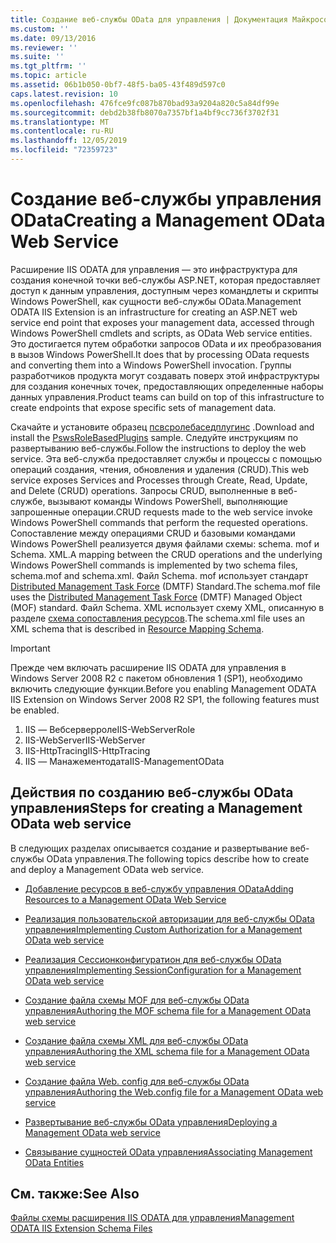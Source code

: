 ```yaml
---
title: Создание веб-службы OData для управления | Документация Майкрософт
ms.custom: ''
ms.date: 09/13/2016
ms.reviewer: ''
ms.suite: ''
ms.tgt_pltfrm: ''
ms.topic: article
ms.assetid: 06b1b050-0bf7-48f5-ba05-43f489d597c0
caps.latest.revision: 10
ms.openlocfilehash: 476fce9fc087b870bad93a9204a820c5a84df99e
ms.sourcegitcommit: debd2b38fb8070a7357bf1a4bf9cc736f3702f31
ms.translationtype: MT
ms.contentlocale: ru-RU
ms.lasthandoff: 12/05/2019
ms.locfileid: "72359723"
---
```

# <a name="creating-a-management-odata-web-service"></a><span data-ttu-id="57fbe-102">Создание веб-службы управления OData</span><span class="sxs-lookup"><span data-stu-id="57fbe-102">Creating a Management OData Web Service</span></span>

<span data-ttu-id="57fbe-103">Расширение IIS ODATA для управления — это инфраструктура для создания конечной точки веб-службы ASP.NET, которая предоставляет доступ к данным управления, доступным через командлеты и скрипты Windows PowerShell, как сущности веб-службы OData.</span><span class="sxs-lookup"><span data-stu-id="57fbe-103">Management ODATA IIS Extension is an infrastructure for creating an ASP.NET web service end point that exposes your management data, accessed through Windows PowerShell cmdlets and scripts, as OData Web service entities.</span></span> <span data-ttu-id="57fbe-104">Это достигается путем обработки запросов OData и их преобразования в вызов Windows PowerShell.</span><span class="sxs-lookup"><span data-stu-id="57fbe-104">It does that by processing OData requests and converting them into a Windows PowerShell invocation.</span></span> <span data-ttu-id="57fbe-105">Группы разработчиков продукта могут создавать поверх этой инфраструктуры для создания конечных точек, предоставляющих определенные наборы данных управления.</span><span class="sxs-lookup"><span data-stu-id="57fbe-105">Product teams can build on top of this infrastructure to create endpoints that expose specific sets of management data.</span></span>

<span data-ttu-id="57fbe-106">Скачайте и установите образец [псвсролебаседплугинс](https://code.msdn.microsoft.com:443/windowsdesktop/PswsRoleBasedPlugins-9c79b75a) .</span><span class="sxs-lookup"><span data-stu-id="57fbe-106">Download and install the [PswsRoleBasedPlugins](https://code.msdn.microsoft.com:443/windowsdesktop/PswsRoleBasedPlugins-9c79b75a) sample.</span></span> <span data-ttu-id="57fbe-107">Следуйте инструкциям по развертыванию веб-службы.</span><span class="sxs-lookup"><span data-stu-id="57fbe-107">Follow the instructions to deploy the web service.</span></span> <span data-ttu-id="57fbe-108">Эта веб-служба предоставляет службы и процессы с помощью операций создания, чтения, обновления и удаления (CRUD).</span><span class="sxs-lookup"><span data-stu-id="57fbe-108">This web service exposes Services and Processes through Create, Read, Update, and Delete (CRUD) operations.</span></span> <span data-ttu-id="57fbe-109">Запросы CRUD, выполненные в веб-службе, вызывают команды Windows PowerShell, выполняющие запрошенные операции.</span><span class="sxs-lookup"><span data-stu-id="57fbe-109">CRUD requests made to the web service invoke  Windows PowerShell commands that perform the requested operations.</span></span> <span data-ttu-id="57fbe-110">Сопоставление между операциями CRUD и базовыми командами Windows PowerShell реализуется двумя файлами схемы: schema. mof и Schema. XML.</span><span class="sxs-lookup"><span data-stu-id="57fbe-110">A mapping between the CRUD operations and the underlying Windows PowerShell commands is implemented by two schema files, schema.mof and schema.xml.</span></span> <span data-ttu-id="57fbe-111">Файл Schema. mof использует стандарт [Distributed Management Task Force](https://www.dmtf.org/) (DMTF) Standard.</span><span class="sxs-lookup"><span data-stu-id="57fbe-111">The schema.mof file uses the [Distributed Management  Task Force](https://www.dmtf.org/) (DMTF) Managed Object (MOF) standard.</span></span> <span data-ttu-id="57fbe-112">Файл Schema. XML использует схему XML, описанную в разделе [схема сопоставления ресурсов](./resource-mapping-schema.md).</span><span class="sxs-lookup"><span data-stu-id="57fbe-112">The schema.xml file uses an XML schema that is described in [Resource Mapping Schema](./resource-mapping-schema.md).</span></span>

> [!IMPORTANT]
> <span data-ttu-id="57fbe-113">Прежде чем включать расширение IIS ODATA для управления в Windows Server 2008 R2 с пакетом обновления 1 (SP1), необходимо включить следующие функции.</span><span class="sxs-lookup"><span data-stu-id="57fbe-113">Before you enabling Management ODATA IIS Extension on Windows Server 2008 R2 SP1, the following features must be enabled.</span></span>
>
> 1.  <span data-ttu-id="57fbe-114">IIS — Вебсерверроле</span><span class="sxs-lookup"><span data-stu-id="57fbe-114">IIS-WebServerRole</span></span>
> 2.  <span data-ttu-id="57fbe-115">IIS-WebServer</span><span class="sxs-lookup"><span data-stu-id="57fbe-115">IIS-WebServer</span></span>
> 3.  <span data-ttu-id="57fbe-116">IIS-HttpTracing</span><span class="sxs-lookup"><span data-stu-id="57fbe-116">IIS-HttpTracing</span></span>
> 4.  <span data-ttu-id="57fbe-117">IIS — Манажементодата</span><span class="sxs-lookup"><span data-stu-id="57fbe-117">IIS-ManagementOData</span></span>

## <a name="steps-for-creating-a-management-odata-web-service"></a><span data-ttu-id="57fbe-118">Действия по созданию веб-службы OData управления</span><span class="sxs-lookup"><span data-stu-id="57fbe-118">Steps for creating a Management OData web service</span></span>

<span data-ttu-id="57fbe-119">В следующих разделах описывается создание и развертывание веб-службы OData управления.</span><span class="sxs-lookup"><span data-stu-id="57fbe-119">The following topics describe how to create and deploy a Management OData web service.</span></span>

- [<span data-ttu-id="57fbe-120">Добавление ресурсов в веб-службу управления OData</span><span class="sxs-lookup"><span data-stu-id="57fbe-120">Adding Resources to a Management OData Web Service</span></span>](./adding-resources-to-a-management-odata-web-service.md)

- [<span data-ttu-id="57fbe-121">Реализация пользовательской авторизации для веб-службы OData управления</span><span class="sxs-lookup"><span data-stu-id="57fbe-121">Implementing Custom Authorization for a Management OData web service</span></span>](./implementing-custom-authorization-for-a-management-odata-web-service.md)

- [<span data-ttu-id="57fbe-122">Реализация Сессионконфигуратион для веб-службы OData управления</span><span class="sxs-lookup"><span data-stu-id="57fbe-122">Implementing SessionConfiguration for a Management OData web service</span></span>](./implementing-sessionconfiguration-for-a-management-odata-web-service.md)

- [<span data-ttu-id="57fbe-123">Создание файла схемы MOF для веб-службы OData управления</span><span class="sxs-lookup"><span data-stu-id="57fbe-123">Authoring the MOF schema file for a Management OData web service</span></span>](./authoring-the-mof-schema-file-for-a-management-odata-web-service.md)

- [<span data-ttu-id="57fbe-124">Создание файла схемы XML для веб-службы OData управления</span><span class="sxs-lookup"><span data-stu-id="57fbe-124">Authoring the XML schema file for a Management OData web service</span></span>](./authoring-the-xml-schema-file-for-a-management-odata-web-service.md)

- [<span data-ttu-id="57fbe-125">Создание файла Web. config для веб-службы OData управления</span><span class="sxs-lookup"><span data-stu-id="57fbe-125">Authoring the Web.config file for a Management OData web service</span></span>](./authoring-the-web-config-file-for-a-management-odata-web-service.md)

- [<span data-ttu-id="57fbe-126">Развертывание веб-службы OData управления</span><span class="sxs-lookup"><span data-stu-id="57fbe-126">Deploying a Management OData web service</span></span>](./deploying-a-management-odata-web-service.md)

- [<span data-ttu-id="57fbe-127">Связывание сущностей OData управления</span><span class="sxs-lookup"><span data-stu-id="57fbe-127">Associating Management OData Entities</span></span>](./associating-management-odata-entities.md)

## <a name="see-also"></a><span data-ttu-id="57fbe-128">См. также:</span><span class="sxs-lookup"><span data-stu-id="57fbe-128">See Also</span></span>

[<span data-ttu-id="57fbe-129">Файлы схемы расширения IIS ODATA для управления</span><span class="sxs-lookup"><span data-stu-id="57fbe-129">Management ODATA IIS Extension Schema Files</span></span>](./management-odata-iis-extension-schema-files.md)
